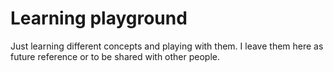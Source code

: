 # Learning playground

Just learning different concepts and playing with them. I leave them here as future reference or to be shared with other people.

